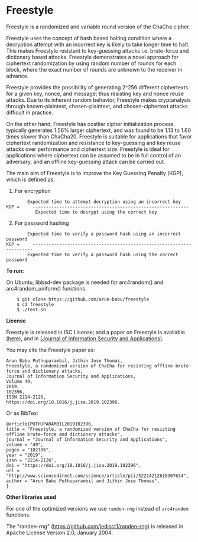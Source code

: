 # Freestyle

Freestyle is a randomized and variable round version of the ChaCha cipher.

Freestyle uses the concept of hash based halting condition where a decryption attempt with an incorrect key is likely to take longer time to halt. This makes Freestyle resistant to key-guessing attacks i.e. brute-force and dictionary based attacks. Freestyle demonstrates a novel approach for ciphertext randomization by using random number of rounds for each block, where the exact number of rounds are unknown to the receiver in advance. 

Freestyle provides the possibility of generating 2^256 different ciphertexts for a given key, nonce, and message; thus resisting key and nonce reuse attacks. Due to its inherent random behavior, Freestyle makes cryptanalysis through known-plaintext, chosen-plaintext, and chosen-ciphertext attacks difficult in practice. 

On the other hand, Freestyle has costlier cipher initialization process, typically generates 1.56% larger ciphertext, and was found to be  1.13 to 1.60 times slower than ChaCha20. Freestyle is suitable for applications that favor ciphertext randomization and resistance to key-guessing and key reuse attacks over performance and ciphertext size. Freestyle is ideal for applications where ciphertext can be assumed to be in full control of an adversary, and an offline key-guessing attack can be carried out. 

The main aim of Freestyle is to improve the Key Guessing Penalty (KGP), which is defined as:

1. For encryption

```
	    Expected time to attempt decryption using an incorrect key
KGP =     -----------------------------------------------------------
	       Expected time to decrypt using the correct key
```

2. For password hashing 

```
	    Expected time to verify a password hash using an incorrect password 
KGP =     ----------------------------------------------------------------------
	    Expected time to verify a password hash using the correct password 
```
**To run:**

On Ubuntu, libbsd-dev package is needed for arc4random() and arc4random_uniform() functions.

```
	$ git clone https://github.com/arun-babu/freestyle
	$ cd freestyle
	$ ./test.sh
```

**License**

Freestyle is released in ISC License; and a paper on Freestyle is available [(here)](https://github.com/arun-babu/freestyle/blob/master/freestyle.pdf), and in [(Journal of Information Security and Applications)](http://www.sciencedirect.com/science/article/pii/S2214212618307634).

You may cite the Freestyle paper as:

```
Arun Babu Puthuparambil, Jithin Jose Thomas,
Freestyle, a randomized version of ChaCha for resisting offline brute-force and dictionary attacks,
Journal of Information Security and Applications,
Volume 49,
2019,
102396,
ISSN 2214-2126,
https://doi.org/10.1016/j.jisa.2019.102396.
```

Or as BibTex:

```
@article{PUTHUPARAMBIL2019102396,
title = "Freestyle, a randomized version of ChaCha for resisting offline brute-force and dictionary attacks",
journal = "Journal of Information Security and Applications",
volume = "49",
pages = "102396",
year = "2019",
issn = "2214-2126",
doi = "https://doi.org/10.1016/j.jisa.2019.102396",
url = "http://www.sciencedirect.com/science/article/pii/S2214212618307634",
author = "Arun Babu Puthuparambil and Jithin Jose Thomas",
}
```

**Other libraries used**

For one of the optimized versions we use `randen-rng` instead of `arc4random` functions.

The "randen-rng" (https://github.com/jedisct1/randen-rng) is released in Apache License Version 2.0, January 2004.
